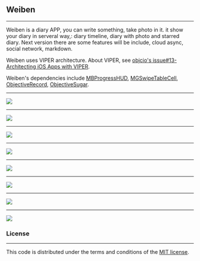## Weiben

---

Weiben is a diary APP, you can write something, take photo in it. it show your diary in serveral way,: diary timeline, diary with photo and starred diary. Next version there are some features will be include, cloud async, social network, markdown.

Weiben uses VIPER architecture. About VIPER, see [objcio's issue#13-Architecting iOS Apps with VIPER](http://www.objc.io/issue-13/viper.html). 

Weiben's dependencies include [MBProgressHUD](https://github.com/jdg/MBProgressHUD), [MGSwipeTableCell](https://github.com/MortimerGoro/MGSwipeTableCell), [ObjectiveRecord](https://github.com/supermarin/ObjectiveRecord), [ObjectiveSugar](https://github.com/supermarin/ObjectiveSugar).

---

![](https://raw.githubusercontent.com/wenguang/blog-source/master/weiben/main.PNG)

---

![](https://raw.githubusercontent.com/wenguang/blog-source/master/weiben/timeline.PNG)

---

![](https://raw.githubusercontent.com/wenguang/blog-source/master/weiben/photo.PNG)

---

![](https://raw.githubusercontent.com/wenguang/blog-source/master/weiben/star.PNG)

---

![](https://raw.githubusercontent.com/wenguang/blog-source/master/weiben/detail1.PNG)

---

![](https://raw.githubusercontent.com/wenguang/blog-source/master/weiben/detail2.PNG)

---

![](https://raw.githubusercontent.com/wenguang/blog-source/master/weiben/edit.PNG)

---

![](https://raw.githubusercontent.com/wenguang/blog-source/master/weiben/camera.PNG)

### License

---

This code is distributed under the terms and conditions of the [MIT license](https://github.com/wenguang/Weiben/blob/master/LICENSE.md).